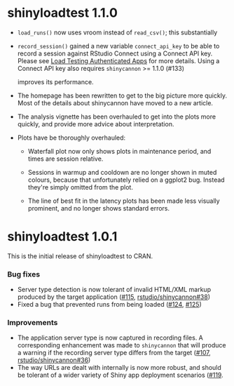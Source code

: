 # shinyloadtest 1.1.0

* `load_runs()` now uses vroom instead of `read_csv()`; this substantially 
* `record_session()` gained a new variable `connect_api_key` to be able to
  record a session against RStudio Connect using a Connect API key. Please see
  [Load Testing Authenticated Apps](https://rstudio.github.io/shinyloadtest/dev/articles/load-testing-authenticated-apps.html)
  for more details. Using a Connect API key also requires `shinycannon` >= 1.1.0
  (#133)

  improves its performance.

* The homepage has been rewritten to get to the big picture more quickly.
  Most of the details about shinycannon have moved to a new article.

* The analysis vignette has been overhauled to get into the plots more quickly,
  and provide more advice about interpretation.

* Plots have be thoroughly overhauled:

    * Waterfall plot now only shows plots in maintenance period, and 
      times are session relative.
      
    * Sessions in warmup and cooldown are no longer shown in muted colours,
      because that unfortunately relied on a ggplot2 bug. Instead they're 
      simply omitted from the plot.
      
    * The line of best fit in the latency plots has been made less visually
      prominent, and no longer shows standard errors.

shinyloadtest 1.0.1
=======

This is the initial release of shinyloadtest to CRAN.

### Bug fixes

* Server type detection is now tolerant of invalid HTML/XML markup produced by
  the target application
  ([#115](https://github.com/rstudio/shinyloadtest/pull/115),
  [rstudio/shinycannon#38](https://github.com/rstudio/shinycannon/issues/38))
* Fixed a bug that prevented runs from being loaded ([#124](https://github.com/rstudio/shinyloadtest/issues/124), [#125](https://github.com/rstudio/shinyloadtest/pull/125))

### Improvements

* The application server type is now captured in recording files. A
  corresponding enhancement was made to `shinycannon` that will produce a
  warning if the recording server type differs from the target
  ([#107](https://github.com/rstudio/shinyloadtest/pull/107),
  [rstudio/shinycannon#36](https://github.com/rstudio/shinycannon/pull/36))
* The way URLs are dealt with internally is now more robust, and should be
  tolerant of a wider variety of Shiny app deployment scenarios
  ([#119](https://github.com/rstudio/shinyloadtest/pull/119).

